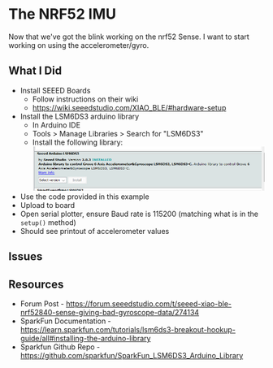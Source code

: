 # The NRF52 IMU

Now that we've got the blink working on the nrf52 Sense. I want to start working on using the accelerometer/gyro.

## What I Did

* Install SEEED Boards
  * Follow instructions on their wiki
  * https://wiki.seeedstudio.com/XIAO_BLE/#hardware-setup
* Install the LSM6DS3 arduino library
  * In Arduino IDE
  * Tools > Manage Libraries > Search for "LSM6DS3"
  * Install the following library:
![arduino library to install](image.png)
* Use the code provided in this example
* Upload to board
* Open serial plotter, ensure Baud rate is 115200 (matching what is in the `setup()` method)
* Should see printout of accelerometer values
## Issues


## Resources

* Forum Post - https://forum.seeedstudio.com/t/seeed-xiao-ble-nrf52840-sense-giving-bad-gyroscope-data/274134
* SparkFun Documentation - https://learn.sparkfun.com/tutorials/lsm6ds3-breakout-hookup-guide/all#installing-the-arduino-library
* Sparkfun Github Repo - https://github.com/sparkfun/SparkFun_LSM6DS3_Arduino_Library